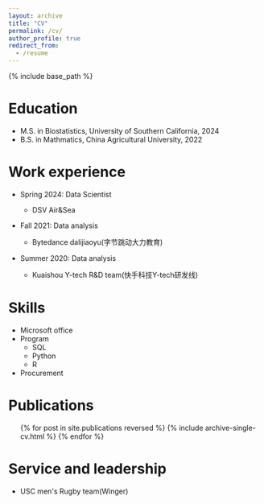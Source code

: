 ```yaml
---
layout: archive
title: "CV"
permalink: /cv/
author_profile: true
redirect_from:
  - /resume
---
```


{% include base_path %}

Education
======
* M.S. in Biostatistics, University of Southern California, 2024
* B.S. in Mathmatics, China Agricultural University, 2022

Work experience
======
* Spring 2024: Data Scientist
  * DSV Air&Sea

* Fall 2021: Data analysis
  * Bytedance dalijiaoyu(字节跳动大力教育)

* Summer 2020: Data analysis
  * Kuaishou Y-tech R&D team(快手科技Y-tech研发线)
  
  
Skills
======
* Microsoft office
* Program
  * SQL
  * Python
  * R
* Procurement

Publications
======
  <ul>{% for post in site.publications reversed %}
    {% include archive-single-cv.html %}
  {% endfor %}</ul>

  
Service and leadership
======
* USC men's Rugby team(Winger)
